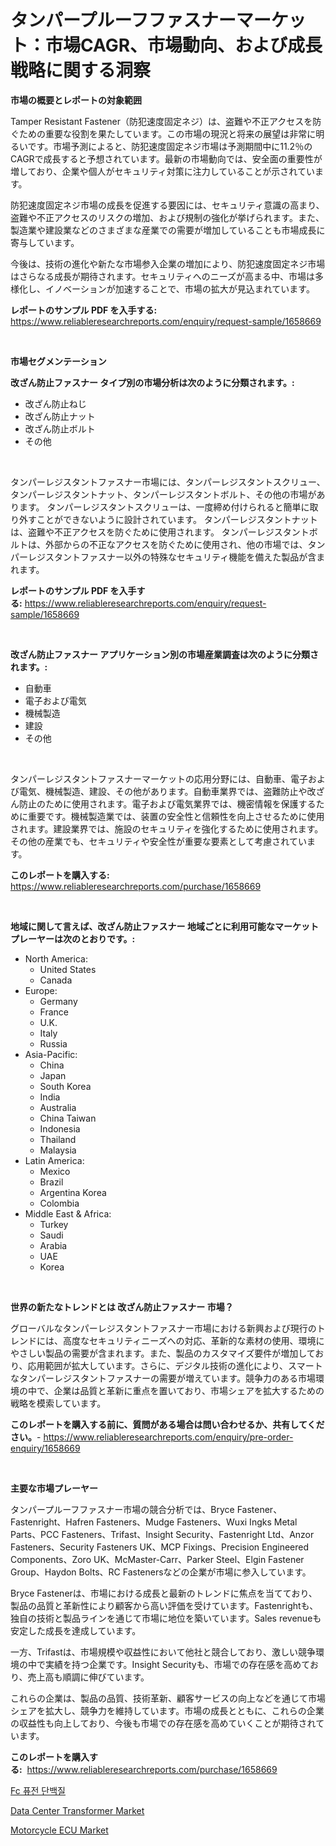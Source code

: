 <p><h1>タンパープルーフファスナーマーケット：市場CAGR、市場動向、および成長戦略に関する洞察</h1></p><p><strong>市場の概要とレポートの対象範囲</strong></p>
<p><p>Tamper Resistant Fastener（防犯速度固定ネジ）は、盗難や不正アクセスを防ぐための重要な役割を果たしています。この市場の現況と将来の展望は非常に明るいです。市場予測によると、防犯速度固定ネジ市場は予測期間中に11.2％のCAGRで成長すると予想されています。最新の市場動向では、安全面の重要性が増しており、企業や個人がセキュリティ対策に注力していることが示されています。</p><p>防犯速度固定ネジ市場の成長を促進する要因には、セキュリティ意識の高まり、盗難や不正アクセスのリスクの増加、および規制の強化が挙げられます。また、製造業や建設業などのさまざまな産業での需要が増加していることも市場成長に寄与しています。</p><p>今後は、技術の進化や新たな市場参入企業の増加により、防犯速度固定ネジ市場はさらなる成長が期待されます。セキュリティへのニーズが高まる中、市場は多様化し、イノベーションが加速することで、市場の拡大が見込まれています。</p></p>
<p><strong>レポートのサンプル PDF を入手する:</strong> <a href="https://www.reliableresearchreports.com/enquiry/request-sample/1658669">https://www.reliableresearchreports.com/enquiry/request-sample/1658669</a></p>
<p>&nbsp;</p>
<p><strong>市場セグメンテーション</strong></p>
<p><strong>改ざん防止ファスナー タイプ別の市場分析は次のように分類されます。:</strong></p>
<p><ul><li>改ざん防止ねじ</li><li>改ざん防止ナット</li><li>改ざん防止ボルト</li><li>その他</li></ul></p>
<p>&nbsp;</p>
<p><p>タンパーレジスタントファスナー市場には、タンパーレジスタントスクリュー、タンパーレジスタントナット、タンパーレジスタントボルト、その他の市場があります。 タンパーレジスタントスクリューは、一度締め付けられると簡単に取り外すことができないように設計されています。 タンパーレジスタントナットは、盗難や不正アクセスを防ぐために使用されます。 タンパーレジスタントボルトは、外部からの不正なアクセスを防ぐために使用され、他の市場では、タンパーレジスタントファスナー以外の特殊なセキュリティ機能を備えた製品が含まれます。</p></p>
<p><strong>レポートのサンプル PDF を入手する:</strong>&nbsp;<a href="https://www.reliableresearchreports.com/enquiry/request-sample/1658669">https://www.reliableresearchreports.com/enquiry/request-sample/1658669</a></p>
<p>&nbsp;</p>
<p><strong> 改ざん防止ファスナー アプリケーション別の市場産業調査は次のように分類されます。:</strong></p>
<p><ul><li>自動車</li><li>電子および電気</li><li>機械製造</li><li>建設</li><li>その他</li></ul></p>
<p>&nbsp;</p>
<p><p>タンパーレジスタントファスナーマーケットの応用分野には、自動車、電子および電気、機械製造、建設、その他があります。自動車業界では、盗難防止や改ざん防止のために使用されます。電子および電気業界では、機密情報を保護するために重要です。機械製造業では、装置の安全性と信頼性を向上させるために使用されます。建設業界では、施設のセキュリティを強化するために使用されます。その他の産業でも、セキュリティや安全性が重要な要素として考慮されています。</p></p>
<p><strong>このレポートを購入する:</strong>&nbsp; <a href="https://www.reliableresearchreports.com/purchase/1658669">https://www.reliableresearchreports.com/purchase/1658669</a></p>
<p>&nbsp;</p>
<p><strong>地域に関して言えば、改ざん防止ファスナー 地域ごとに利用可能なマーケットプレーヤーは次のとおりです。:</strong></p>
<p><ul>
    <li>
        North America:
        <ul>
            <li>United States</li>
            <li>Canada</li>
        </ul>
    </li>
    <li>
        Europe:
        <ul>
            <li>Germany</li>
            <li>France</li>
            <li>U.K.</li>
            <li>Italy</li>
            <li>Russia</li>
        </ul>
    </li>
    <li>
        Asia-Pacific:
        <ul>
            <li>China</li>
            <li>Japan</li>
            <li>South Korea</li>
            <li>India</li>
            <li>Australia</li>
            <li>China Taiwan</li>
            <li>Indonesia</li>
            <li>Thailand</li>
            <li>Malaysia</li>
        </ul>
    </li>
    <li>
        Latin America:
        <ul>
            <li>Mexico</li>
            <li>Brazil</li>
            <li>Argentina Korea</li>
            <li>Colombia</li>
        </ul>
    </li>
    <li>
        Middle East & Africa:
        <ul>
            <li>Turkey</li>
            <li>Saudi</li>
            <li>Arabia</li>
            <li>UAE</li>
            <li>Korea</li>
        </ul>
    </li>
    </ul></p>
<p>&nbsp;</p>
<p><strong>世界の新たなトレンドとは 改ざん防止ファスナー 市場？</strong></p>
<p><p>グローバルなタンパーレジスタントファスナー市場における新興および現行のトレンドには、高度なセキュリティニーズへの対応、革新的な素材の使用、環境にやさしい製品の需要が含まれます。また、製品のカスタマイズ要件が増加しており、応用範囲が拡大しています。さらに、デジタル技術の進化により、スマートなタンパーレジスタントファスナーの需要が増えています。競争力のある市場環境の中で、企業は品質と革新に重点を置いており、市場シェアを拡大するための戦略を模索しています。</p></p>
<p><strong>このレポートを購入する前に、質問がある場合は問い合わせるか、共有してください。</strong>- <a href="https://www.reliableresearchreports.com/enquiry/pre-order-enquiry/1658669">https://www.reliableresearchreports.com/enquiry/pre-order-enquiry/1658669</a></p>
<p>&nbsp;</p>
<p><strong>主要な市場プレーヤー</strong></p>
<p><p>タンパープルーフファスナー市場の競合分析では、Bryce Fastener、Fastenright、Hafren Fasteners、Mudge Fasteners、Wuxi Ingks Metal Parts、PCC Fasteners、Trifast、Insight Security、Fastenright Ltd、Anzor Fasteners、Security Fasteners UK、MCP Fixings、Precision Engineered Components、Zoro UK、McMaster-Carr、Parker Steel、Elgin Fastener Group、Haydon Bolts、RC Fastenersなどの企業が市場に参入しています。</p><p>Bryce Fastenerは、市場における成長と最新のトレンドに焦点を当てており、製品の品質と革新性により顧客から高い評価を受けています。Fastenrightも、独自の技術と製品ラインを通じて市場に地位を築いています。Sales revenueも安定した成長を達成しています。</p><p>一方、Trifastは、市場規模や収益性において他社と競合しており、激しい競争環境の中で実績を持つ企業です。Insight Securityも、市場での存在感を高めており、売上高も順調に伸びています。</p><p>これらの企業は、製品の品質、技術革新、顧客サービスの向上などを通じて市場シェアを拡大し、競争力を維持しています。市場の成長とともに、これらの企業の収益性も向上しており、今後も市場での存在感を高めていくことが期待されています。</p></p>
<p><strong>このレポートを購入する:</strong>&nbsp;&nbsp;<a href="https://www.reliableresearchreports.com/purchase/1658669">https://www.reliableresearchreports.com/purchase/1658669</a></p>
<p><p><a href="https://medium.com/@prestoniegand56562023/fc-%ED%93%A8%EC%A0%84-%EB%8B%A8%EB%B0%B1%EC%A7%88-%EC%8B%9C%EC%9E%A5-%EA%B7%9C%EB%AA%A8-%EB%B0%8F-%EC%8B%9C%EC%9E%A5-%EB%8F%99%ED%96%A5-%EC%A0%84%EB%B0%98%EC%A0%81%EC%9D%B8-%EC%82%B0%EC%97%85-%EA%B0%9C%EC%9A%94-2024%EB%85%84%EB%B6%80%ED%84%B0-2031%EB%85%84%EA%B9%8C%EC%A7%80-fcf712f51613">Fc 퓨전 단백질</a></p><p><a href="https://medium.com/@keyarraglove/data-center-transformer-market-furnishes-information-on-market-share-market-trends-and-market-7ace7da5681a">Data Center Transformer Market</a></p><p><a href="https://github.com/YashRP12/Market-Research-Report-List-3/blob/main/motorcycle-ecu-market.md">Motorcycle ECU Market</a></p></p>
